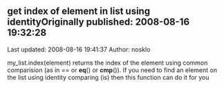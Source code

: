 ## get index of element in list using identityOriginally published: 2008-08-16 19:32:28 
Last updated: 2008-08-16 19:41:37 
Author: nosklo  
 
my_list.index(element) returns the index of the element using common comparision (as in == or __eq__() or __cmp__()). If you need to find an element on the list using identity comparing (is) then this function can do it for you